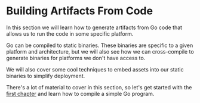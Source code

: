 # Building Artifacts From Code

In this section we will learn how to generate artifacts from
Go code that allows us to run the code in some specific platform.

Go can be compiled to static binaries. These binaries are specific to
a given platform and architecture, but we will also see how we can
cross-compile to generate binaries for platforms we don't have access to.

We will also cover some cool techniques to embed assets into our static
binaries to simplify deployment.

There's a lot of material to cover in this section, so let's get
started with the [first chapter](1-go-build.md) and learn how to compile a simple Go program.